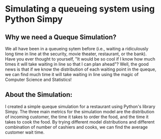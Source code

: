 # Simulating a queueing system using Python Simpy

## Why we need a Queque Simulation?
We all have been in a queueing sytem before (i.e., waiting a ridiculously long time in line at the security, movie theater, restaurant, or the bank). Have you ever thought to yourself, "It would be so cool if I know how much times it will take waiting in line so that I can plan ahead"? Well, the good news is that if we know the distribution of each waiting point in the queque, we can find much time it will take waiting in line using the magic of Computer Science and Statistics! 

## About the Simulation:
I created a simple queque simulation for a restaurant using Python's library Simpy. The three main metrics for the simulation model are the distribution of incoming customer, the time it takes to order the food, and the time it takes to cook the food. By trying different model distributions and different combination of number of cashiers and cooks, we can find the average customer wait time. 
